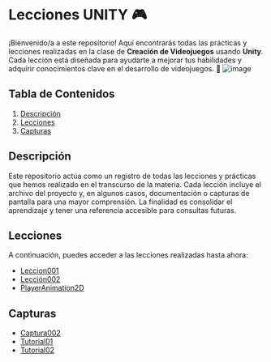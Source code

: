 # Lecciones UNITY 🎮

¡Bienvenido/a a este repositorio! Aquí encontrarás todas las prácticas y lecciones realizadas en la clase de **Creación de Videojuegos** usando **Unity**. Cada lección está diseñada para ayudarte a mejorar tus habilidades y adquirir conocimientos clave en el desarrollo de videojuegos. 🌟
![image](https://github.com/user-attachments/assets/7b8ab8c3-4e31-4fed-84cf-80cfc33ff51d)


## Tabla de Contenidos
1. [Descripción](#descripción)
2. [Lecciones](#lecciones)
3. [Capturas](#capturas)


## Descripción

Este repositorio actúa como un registro de todas las lecciones y prácticas que hemos realizado en el transcurso de la materia. Cada lección incluye el archivo del proyecto y, en algunos casos, documentación o capturas de pantalla para una mayor comprensión. La finalidad es consolidar el aprendizaje y tener una referencia accesible para consultas futuras.

## Lecciones
A continuación, puedes acceder a las lecciones realizadas hasta ahora:
- [Leccion001](https://github.com/WinyRangel/unity-activity/blob/main/Lecciones/leccion002.unitypackage)
- [Lección002](https://github.com/WinyRangel/unity-activity/blob/main/Lecciones/leccion001.unitypackage)
- [PlayerAnimation2D](https://github.com/WinyRangel/unity-activity/blob/main/Lecciones/2D%20Player%20Animation.unitypackage)
## Capturas 

- [Captura002](https://github.com/WinyRangel/unity-activity/blob/main/Capturas/lecci%C3%B3n002.pdf)
- [Tutorial01](https://github.com/WinyRangel/unity-activity/blob/main/Capturas/Tutorial%2001.pdf)
- [Tutorial02](https://github.com/WinyRangel/unity-activity/blob/main/Capturas/2D%20guia%20Sprites%20Collider.pdf)
